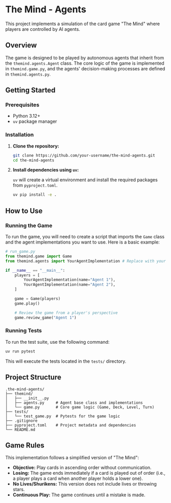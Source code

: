# The Mind - Agents

This project implements a simulation of the card game "The Mind" where players are controlled by AI agents.

## Overview

The game is designed to be played by autonomous agents that inherit from the `themind.agents.Agent` class. The core logic of the game is implemented in `themind.game.py`, and the agents' decision-making processes are defined in `themind.agents.py`.

## Getting Started

### Prerequisites

- Python 3.12+
- `uv` package manager

### Installation

1.  **Clone the repository:**

    ```bash
    git clone https://github.com/your-username/the-mind-agents.git
    cd the-mind-agents
    ```

2.  **Install dependencies using `uv`:**

    `uv` will create a virtual environment and install the required packages from `pyproject.toml`.

    ```bash
    uv pip install -e .
    ```

## How to Use

### Running the Game

To run the game, you will need to create a script that imports the `Game` class and the agent implementations you want to use. Here is a basic example:

```python
# run_game.py
from themind.game import Game
from themind.agents import YourAgentImplementation # Replace with your agent

if __name__ == "__main__":
    players = [
        YourAgentImplementation(name="Agent 1"),
        YourAgentImplementation(name="Agent 2"),
    ]

    game = Game(players)
    game.play()

    # Review the game from a player's perspective
    game.review_game("Agent 1")
```

### Running Tests

To run the test suite, use the following command:

```bash
uv run pytest
```

This will execute the tests located in the `tests/` directory.

## Project Structure

```
.the-mind-agents/
├── themind/
│   ├── __init__.py
│   ├── agents.py     # Agent base class and implementations
│   └── game.py       # Core game logic (Game, Deck, Level, Turn)
├── tests/
│   └── test_game.py  # Pytests for the game logic
├── .gitignore
├── pyproject.toml    # Project metadata and dependencies
└── README.md
```

## Game Rules

This implementation follows a simplified version of "The Mind":

-   **Objective:** Play cards in ascending order without communication.
-   **Losing:** The game ends immediately if a card is played out of order (i.e., a player plays a card when another player holds a lower one).
-   **No Lives/Shurikens:** This version does not include lives or throwing stars.
-   **Continuous Play:** The game continues until a mistake is made.